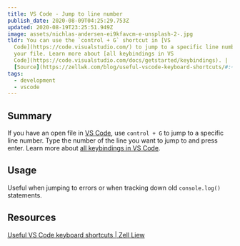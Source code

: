 ```yaml
---
title: VS Code - Jump to line number
publish_date: 2020-08-09T04:25:29.753Z
updated: 2020-08-19T23:25:51.949Z
image: assets/nichlas-andersen-ei9kfavcm-e-unsplash-2-.jpg
tldr: You can use the `control + G` shortcut in [VS
  Code](https://code.visualstudio.com/) to jump to a specific line number in
  your file. Learn more about [all keybindings in VS
  Code](https://code.visualstudio.com/docs/getstarted/keybindings). |
  [Source](https://zellwk.com/blog/useful-vscode-keyboard-shortcuts/#:~:text=Go%20to%20line,then%20type%20your%20line%20number.com)
tags:
  - development
  - vscode
---
```

## Summary

If you have an open file in [VS Code](https://code.visualstudio.com/), use `control + G` to jump to a specific line number. Type the number of the line you want to jump to and press enter. Learn more about [all keybindings in VS Code](https://code.visualstudio.com/docs/getstarted/keybindings).

## Usage

Useful when jumping to errors or when tracking down old `console.log()` statements.

## Resources

[Useful VS Code keyboard shortcuts | Zell Liew](https://zellwk.com/blog/useful-vscode-keyboard-shortcuts/#:~:text=Go%20to%20line,then%20type%20your%20line%20number.com)